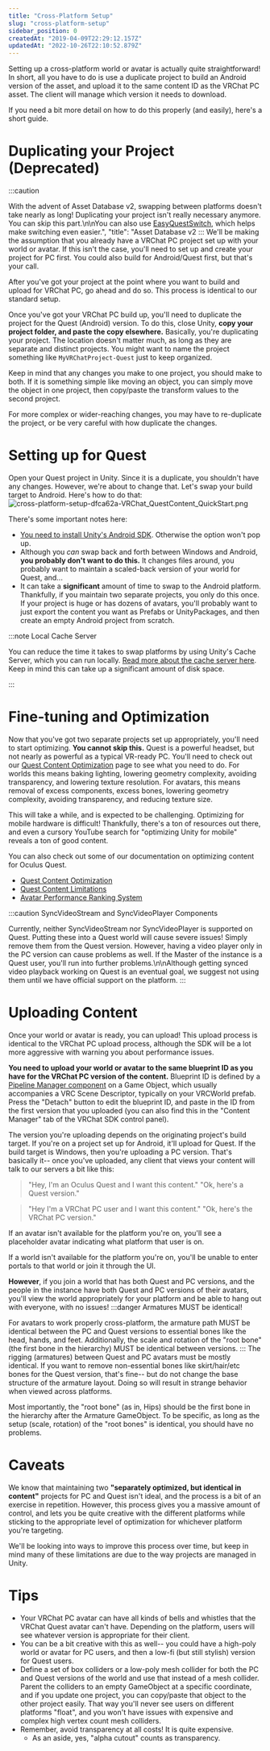 ```yaml
---
title: "Cross-Platform Setup"
slug: "cross-platform-setup"
sidebar_position: 0
createdAt: "2019-04-09T22:29:12.157Z"
updatedAt: "2022-10-26T22:10:52.879Z"
---
```

Setting up a cross-platform world or avatar is actually quite straightforward! In short, all you have to do is use a duplicate project to build an Android version of the asset, and upload it to the same content ID as the VRChat PC asset. The client will manage which version it needs to download. 

If you need a bit more detail on how to do this properly (and easily), here's a short guide.
# Duplicating your Project (Deprecated)

:::caution

With the advent of Asset Database v2, swapping between platforms doesn't take nearly as long! Duplicating your project isn't really necessary anymore. You can skip this part.\n\nYou can also use [EasyQuestSwitch](https://github.com/JordoVR/EasyQuestSwitch), which helps make switching even easier.",
  "title": "Asset Database v2
:::
We'll be making the assumption that you already have a VRChat PC project set up with your world or avatar. If this isn't the case, you'll need to set up and create your project for PC first. You could also build for Android/Quest first, but that's your call.

After you've got your project at the point where you want to build and upload for VRChat PC, go ahead and do so. This process is identical to our standard setup.

Once you've got your VRChat PC build up, you'll need to duplicate the project for the Quest (Android) version. To do this, close Unity, **copy your project folder, and paste the copy elsewhere.** Basically, you're duplicating your project. The location doesn't matter much, as long as they are separate and distinct projects. You might want to name the project something like `MyVRChatProject-Quest` just to keep organized.

Keep in mind that any changes you make to one project, you should make to both. If it is something simple like moving an object, you can simply move the object in one project, then copy/paste the transform values to the second project.

For more complex or wider-reaching changes, you may have to re-duplicate the project, or be very careful with how duplicate the changes.
# Setting up for Quest
Open your Quest project in Unity. Since it is a duplicate, you shouldn't have any changes. However, we're about to change that. Let's swap your build target to Android. Here's how to do that:
![cross-platform-setup-dfca62a-VRChat_QuestContent_QuickStart.png](/img/cross-platform-setup-dfca62a-VRChat_QuestContent_QuickStart.png)

There's some important notes here:
- [You need to install Unity's Android SDK](https://docs.unity3d.com/Manual/android-sdksetup.html). Otherwise the option won't pop up.
- Although you *can* swap back and forth between Windows and Android, **you probably don't want to do this.** It changes files around, you probably want to maintain a scaled-back version of your world for Quest, and...
- It can take a **significant** amount of time to swap to the Android platform. Thankfully, if you maintain two separate projects, you only do this once. If your project is huge or has dozens of avatars, you'll probably want to just export the content you want as Prefabs or UnityPackages, and then create an empty Android project from scratch.

:::note Local Cache Server

You can reduce the time it takes to swap platforms by using Unity's Cache Server, which you can run locally. [Read more about the cache server here](https://docs.unity3d.com/Manual/CacheServer.html). Keep in mind this can take up a significant amount of disk space.

:::

# Fine-tuning and Optimization
Now that you've got two separate projects set up appropriately, you'll need to start optimizing. **You cannot skip this.** Quest is a powerful headset, but not nearly as powerful as a typical VR-ready PC. You'll need to check out our [Quest Content Optimization](/platforms/android/quest-content-optimization) page to see what you need to do. For worlds this means baking lighting, lowering geometry complexity, avoiding transparency, and lowering texture resolution. For avatars, this means removal of excess components, excess bones, lowering geometry complexity, avoiding transparency, and reducing texture size.

This will take a while, and is expected to be challenging. Optimizing for mobile hardware is difficult! Thankfully, there's a ton of resources out there, and even a cursory YouTube search for "optimizing Unity for mobile" reveals a ton of good content.

You can also check out some of our documentation on optimizing content for Oculus Quest.
 - [Quest Content Optimization](/platforms/android/quest-content-optimization) 
 - [Quest Content Limitations](/platforms/android/quest-content-limitations) 
 - [Avatar Performance Ranking System](/avatars/avatar-performance-ranking-system) 

:::caution SyncVideoStream and SyncVideoPlayer Components

Currently, neither SyncVideoStream nor SyncVideoPlayer is supported on Quest. Putting these into a Quest world will cause severe issues! Simply remove them from the Quest version. However,  having a video player only in the PC version can cause problems as well. If the Master of the instance is a Quest user, you'll run into further problems.\n\nAlthough getting synced video playback working on Quest is an eventual goal, we suggest not using them until we have official support on the platform.
:::

# Uploading Content
Once your world or avatar is ready, you can upload! This upload process is identical to the VRChat PC upload process, although the SDK will be a lot more aggressive with warning you about performance issues.

**You need to upload your world or avatar to the same blueprint ID as you have for the VRChat PC version of the content.** Blueprint ID is defined by a [Pipeline Manager component](/sdk/vrcpipelinemanager) on a Game Object, which usually accompanies a VRC Scene Descriptor, typically on your VRCWorld prefab. Press the "Detach" button to edit the blueprint ID, and paste in the ID from the first version that you uploaded (you can also find this in the "Content Manager" tab of the VRChat SDK control panel).

The version you're uploading depends on the originating project's build target. If you're on a project set up for Android, it'll upload for Quest. If the build target is Windows, then you're uploading a PC version. That's basically it-- once you've uploaded, any client that views your content will talk to our servers a bit like this:

>"Hey, I'm an Oculus Quest and I want this content."
>"Ok, here's a Quest version."

>"Hey I'm a VRChat PC user and I want this content."
>"Ok, here's the VRChat PC version."

If an avatar isn't available for the platform you're on, you'll see a placeholder avatar indicating what platform that user is on.

If a world isn't available for the platform you're on, you'll be unable to enter portals to that world or join it through the UI.

**However**, if you join a world that has both Quest and PC versions, and the people in the instance have both Quest and PC versions of their avatars, you'll view the world appropriately for your platform and be able to hang out with everyone, with no issues!
:::danger Armatures MUST be identical!

For avatars to work properly cross-platform, the armature path MUST be identical between the PC and Quest versions to essential bones like the head, hands, and feet. Additionally, the scale and rotation of the "root bone" (the first bone in the hierarchy) MUST be identical between versions.
:::
The rigging (armatures) between Quest and PC avatars must be mostly identical. If you want to remove non-essential bones like skirt/hair/etc bones for the Quest version, that's fine-- but do not change the base structure of the armature layout. Doing so will result in strange behavior when viewed across platforms.

Most importantly, the "root bone" (as in, Hips) should be the first bone in the hierarchy after the Armature GameObject. To be specific, as long as the setup (scale, rotation) of the "root bones" is identical, you should have no problems.
# Caveats
We know that maintaining two **"separately optimized, but identical in content"** projects for PC and Quest isn't ideal, and the process is a bit of an exercise in repetition. However, this process gives you a massive amount of control, and lets you be quite creative with the different platforms while sticking to the appropriate level of optimization for whichever platform you're targeting.

We'll be looking into ways to improve this process over time, but keep in mind many of these limitations are due to the way projects are managed in Unity.
# Tips
- Your VRChat PC avatar can have all kinds of bells and whistles that the VRChat Quest avatar can't have. Depending on the platform, users will see whatever version is appropriate for their client.
- You can be a bit creative with this as well-- you could have a high-poly world or avatar for PC users, and then a low-fi (but still stylish) version for Quest users.
- Define a set of box colliders or a low-poly mesh collider for both the PC and Quest versions of the world and use that instead of a mesh collider. Parent the colliders to an empty GameObject at a specific coordinate, and if you update one project, you can copy/paste that object to the other project easily. That way you'll never see users on different platforms "float", and you won't have issues with expensive and complex high vertex count mesh colliders.
- Remember, avoid transparency at all costs! It is quite expensive. 
  - As an aside, yes, "alpha cutout" counts as transparency.